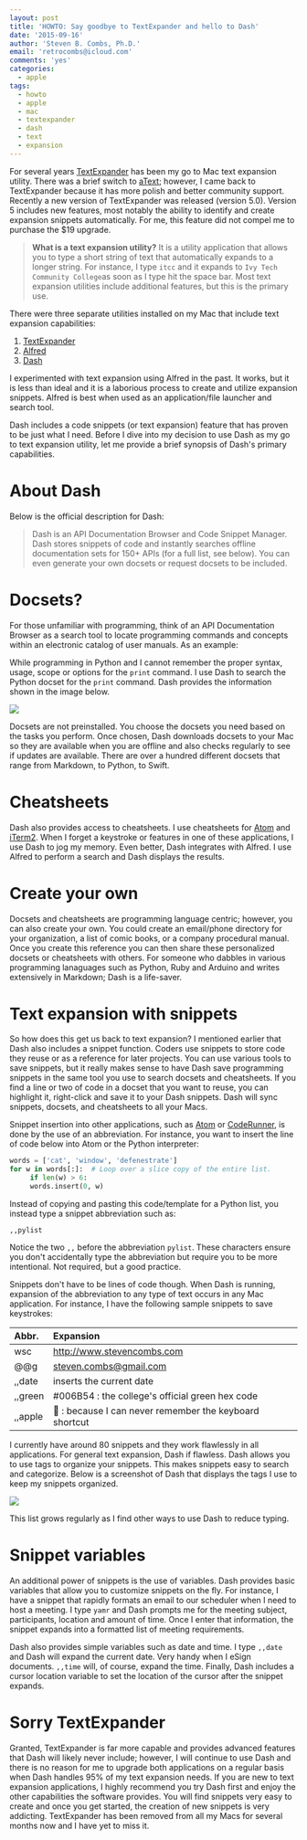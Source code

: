 ```yaml
---
layout: post
title: 'HOWTO: Say goodbye to TextExpander and hello to Dash'
date: '2015-09-16'
author: 'Steven B. Combs, Ph.D.'
email: 'retrocombs@icloud.com'
comments: 'yes'
categories:
  - apple
tags:
  - howto
  - apple
  - mac
  - textexpander
  - dash
  - text
  - expansion
---
```


For several years [TextExpander](https://smilesoftware.com/TextExpander/) has been my go to Mac text expansion utility. There was a brief switch to [aText](https://itunes.apple.com/us/app/atext/id488566438?mt=12&uo=4&at=10l9vL); however, I came back to TextExpander because it has more polish and better community support. Recently a new version of TextExpander was released (version 5.0). Version 5 includes new features, most notably the ability to identify and create expansion snippets automatically. For me, this feature did not compel me to purchase the $19 upgrade.

> **What is a text expansion utility?** It is a utility application that allows you to type a short string of text that automatically expands to a longer string. For instance, I type `itcc` and it expands to `Ivy Tech Community College`as soon as I type hit the space bar. Most text expansion utilities include additional features, but this is the primary use.

There were three separate utilities installed on my Mac that include text expansion capabilities:

1. [TextExpander](https://smilesoftware.com/TextExpander/)
2. [Alfred](https://itunes.apple.com/us/app/alfred/id405843582?mt=12&uo=4&at=10l9vL)
3. [Dash](https://itunes.apple.com/us/app/dash-3-api-docs-snippets./id449589707?mt=12&uo=4&at=10l9vL)

I experimented with text expansion using Alfred in the past. It works, but it is less than ideal and it is a laborious process to create and utilize expansion snippets. Alfred is best when used as an application/file launcher and search tool.

Dash includes a code snippets (or text expansion) feature that has proven to be just what I need. Before I dive into my decision to use Dash as my go to text expansion utility, let me provide a brief synopsis of Dash's primary capabilities.

# About Dash

Below is the official description for Dash:

> Dash is an API Documentation Browser and Code Snippet Manager. Dash stores snippets of code and instantly searches offline documentation sets for 150+ APIs (for a full list, see below). You can even generate your own docsets or request docsets to be included.

# Docsets?

For those unfamiliar with programming, think of an API Documentation Browser as a search tool to locate programming commands and concepts within an electronic catalog of user manuals. As an example:

While programming in Python and I cannot remember the proper syntax, usage, scope or options for the `print` command. I use Dash to search the Python docset for the `print` command. Dash provides the information shown in the image below.

![](/images/posts/2015-09-16-goodbye-textexpander-hello-dash/python-print-example.png)

Docsets are not preinstalled. You choose the docsets you need based on the tasks you perform. Once chosen, Dash downloads docsets to your Mac so they are available when you are offline and also checks regularly to see if updates are available. There are over a hundred different docsets that range from Markdown, to Python, to Swift.

# Cheatsheets

Dash also provides access to cheatsheets. I use cheatsheets for [Atom](http://www.atom.io) and [iTerm2](https://www.iterm2.com/downloads.html). When I forget a keystroke or features in one of these applications, I use Dash to jog my memory. Even better, Dash integrates with Alfred. I use Alfred to perform a search and Dash displays the results.

# Create your own

Docsets and cheatsheets are programming language centric; however, you can also create your own. You could create an email/phone directory for your organization, a list of comic books, or a company procedural manual. Once you create this reference you can then share these personalized docsets or cheatsheets with others. For someone who dabbles in various programming lanaguages such as Python, Ruby and Arduino and writes extensively in Markdown; Dash is a life-saver.

# Text expansion with snippets

So how does this get us back to text expansion? I mentioned earlier that Dash also includes a snippet function. Coders use snippets to store code they reuse or as a reference for later projects. You can use various tools to save snippets, but it really makes sense to have Dash save programming snippets in the same tool you use to search docsets and cheatsheets. If you find a line or two of code in a docset that you want to reuse, you can highlight it, right-click and save it to your Dash snippets. Dash will sync snippets, docsets, and cheatsheets to all your Macs.

Snippet insertion into other applications, such as [Atom](http://www.atom.io) or [CodeRunner](https://itunes.apple.com/us/app/coderunner/id433335799?mt=12&uo=4&at=10l9vL), is done by the use of an abbreviation. For instance, you want to insert the line of code below into Atom or the Python interpreter:

``` Python
words = ['cat', 'window', 'defenestrate']
for w in words[:]:  # Loop over a slice copy of the entire list.
     if len(w) > 6:
     words.insert(0, w)
```

Instead of copying and pasting this code/template for a Python list, you instead type a snippet abbreviation such as:

`,,pylist`

Notice the two `,,` before the abbreviation `pylist`. These characters ensure you don't accidentally type the abbreviation but require you to be more intentional. Not required, but a good practice.

Snippets don't have to be lines of code though. When Dash is running, expansion of the abbreviation to any type of text occurs in any Mac application. For instance, I have the following sample snippets to save keystrokes:

| Abbr.   | Expansion                                              |
|:--------|:-------------------------------------------------------|
| wsc     | <http://www.stevencombs.com>                           |
| @@g     | <steven.combs@gmail.com>                               |
| ,,date  | inserts the current date                               |
| ,,green | #006B54 : the college's official green hex code        |
| ,,apple |  : because I can never remember the keyboard shortcut |

I currently have around 80 snippets and they work flawlessly in all applications. For general text expansion, Dash if flawless. Dash allows you to use tags to organize your snippets. This makes snippets easy to search and categorize. Below is a screenshot of Dash that displays the tags I use to keep my snippets organized.

![](/images/posts/2015-09-16-goodbye-textexpander-hello-dash/snippet-tags.png)

This list grows regularly as I find other ways to use Dash to reduce typing.

# Snippet variables

An additional power of snippets is the use of variables. Dash provides basic variables that allow you to customize snippets on the fly. For instance, I have a snippet that rapidly formats an email to our scheduler when I need to host a meeting. I type `yamr` and Dash prompts me for the meeting subject, participants, location and amount of time. Once I enter that information, the snippet expands into a formatted list of meeting requirements.

Dash also provides simple variables such as date and time. I type `,,date` and Dash will expand the current date. Very handy when I eSign documents. `,,time` will, of course, expand the time. Finally, Dash includes a cursor location variable to set the location of the cursor after the snippet expands.

# Sorry TextExpander

Granted, TextExpander is far more capable and provides advanced features that Dash will likely never include; however, I will continue to use Dash and there is no reason for me to upgrade both applications on a regular basis when Dash handles 95% of my text expansion needs. If you are new to text expansion applications, I highly recommend you try Dash first and enjoy the other capabilities the software provides. You will find snippets very easy to create and once you get started, the creation of new snippets is very addicting. TextExpander has been removed from all my Macs for several months now and I have yet to miss it.
